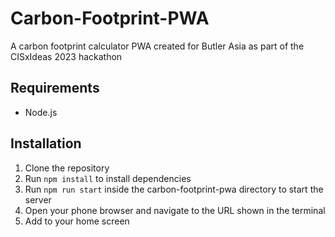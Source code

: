 # Carbon-Footprint-PWA
A carbon footprint calculator PWA created for Butler Asia as part of the CISxIdeas 2023 hackathon

## Requirements
- Node.js

## Installation
1. Clone the repository
2. Run `npm install` to install dependencies
3. Run `npm run start` inside the carbon-footprint-pwa directory to start the server
4. Open your phone browser and navigate to the URL shown in the terminal
5. Add to your home screen